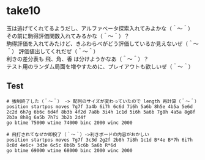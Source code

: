 # take10

玉は逃げてくれてるようだし、アルファベータ探索入れてみよかな（＾～＾）  
その前に駒得評価関数入れてみるかな（＾～＾）？  
駒得評価を入れてみたけど、きふわらべがどう評価しているか見えないぜ（＾～＾）
評価値出してくれだぜ（＾～＾）  
利きの差分表も 飛、角、香 は分けようかなあ（＾～＾）？  
テスト用のランダム局面を増やすために、プレイアウトも欲しいぜ（＾～＾）  

## Test

```plain
# 強制終了した（＾～＾） -> 配列のサイズが変わっていたので length 再計算（＾～＾）
position startpos moves 7g7f 3a4b 6i7h 6c6d 7i6h 5a6b 8h5e 4b5a 5e6d 2c2d 6h7g 6b6c 6d4f 8b3b 4f2d 7a8b 3i4h 1c1d 5i6h 5a6b 7g8h 4a5a 8g8f 2b3a 8h8g 6a5b 7h7i 3b2b 2d4f
go btime 75000 wtime 74000 binc 2000 winc 2000

# 飛打されてなぜか即投了（＾～＾）->利きボードの内容がおかしい
position startpos moves 7g7f 3c3d 2g2f 2b8h 7i8h 1c1d B*4e B*7h 6i7h 8c8d 4e6c+ 3d3e 6c5c 8b6b 5c6b 5a6b R*6d
go btime 69000 wtime 68000 binc 2000 winc 2000
```
